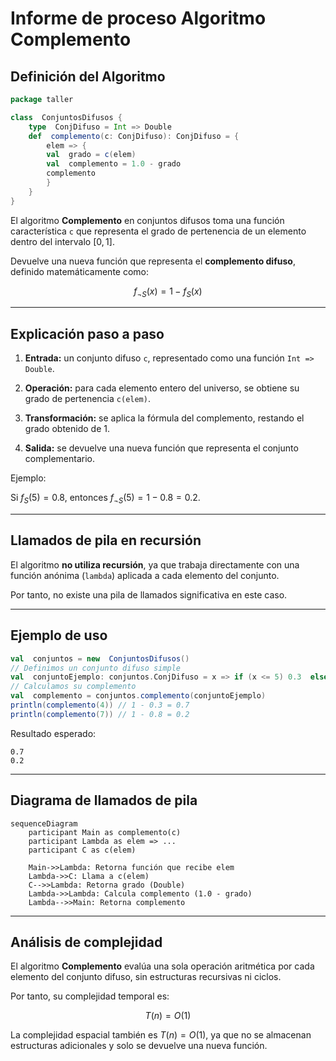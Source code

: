 
# Informe de proceso Algoritmo Complemento

  

## Definición del Algoritmo

  

```Scala
package taller

class  ConjuntosDifusos {
	type  ConjDifuso = Int => Double
	def  complemento(c: ConjDifuso): ConjDifuso = {
		elem => {
		val  grado = c(elem)
		val  complemento = 1.0 - grado
		complemento
		}
	}
}
```

  

El algoritmo **Complemento** en conjuntos difusos toma una función característica `c` que representa el grado de pertenencia de un elemento dentro del intervalo $[0, 1]$.

Devuelve una nueva función que representa el **complemento difuso**, definido matemáticamente como:

  

$$
f_{\neg S}(x) = 1 - f_S(x)
$$

  

---

  

## Explicación paso a paso

  

1.  **Entrada:** un conjunto difuso `c`, representado como una función `Int => Double`.

2.  **Operación:** para cada elemento entero del universo, se obtiene su grado de pertenencia `c(elem)`.

3.  **Transformación:** se aplica la fórmula del complemento, restando el grado obtenido de 1.

4.  **Salida:** se devuelve una nueva función que representa el conjunto complementario.

  

Ejemplo:

Si $f_S(5) = 0.8$, entonces $f_{\neg S}(5) = 1 - 0.8 = 0.2$.

  

---

  

## Llamados de pila en recursión

  

El algoritmo **no utiliza recursión**, ya que trabaja directamente con una función anónima (`lambda`) aplicada a cada elemento del conjunto.

Por tanto, no existe una pila de llamados significativa en este caso.

  

---

  

## Ejemplo de uso

  

```Scala
val  conjuntos = new  ConjuntosDifusos()
// Definimos un conjunto difuso simple
val  conjuntoEjemplo: conjuntos.ConjDifuso = x => if (x <= 5) 0.3  else  0.8
// Calculamos su complemento
val  complemento = conjuntos.complemento(conjuntoEjemplo)
println(complemento(4)) // 1 - 0.3 = 0.7
println(complemento(7)) // 1 - 0.8 = 0.2
```

  

Resultado esperado:

```
0.7
0.2
```

  

---

  

## Diagrama de llamados de pila

  

```mermaid
sequenceDiagram
    participant Main as complemento(c)
    participant Lambda as elem => ...
    participant C as c(elem)

    Main->>Lambda: Retorna función que recibe elem
    Lambda->>C: Llama a c(elem)
    C-->>Lambda: Retorna grado (Double)
    Lambda->>Lambda: Calcula complemento (1.0 - grado)
    Lambda-->>Main: Retorna complemento
```

  

---

  

## Análisis de complejidad

  

El algoritmo **Complemento** evalúa una sola operación aritmética por cada elemento del conjunto difuso, sin estructuras recursivas ni ciclos.

Por tanto, su complejidad temporal es:

$$
T(n) = O(1)
$$

La complejidad espacial también es $T(n) = O(1)$, ya que no se almacenan estructuras adicionales y solo se devuelve una nueva función.